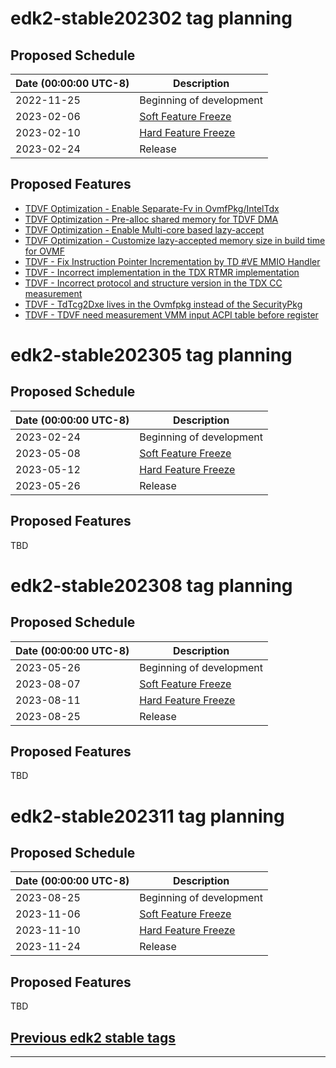 # edk2-stable202302 tag planning

## Proposed Schedule

| Date (00:00:00 UTC-8)| Description                              |
| ---------------------| ---------------------------------------- |
| 2022-11-25           | Beginning of development                 |
| 2023-02-06           | [Soft Feature Freeze](SoftFeatureFreeze) |
| 2023-02-10           | [Hard Feature Freeze](HardFeatureFreeze) |
| 2023-02-24           | Release                                  |

## Proposed Features
* [TDVF Optimization - Enable Separate-Fv in OvmfPkg/IntelTdx](https://bugzilla.tianocore.org/show_bug.cgi?id=4152)
* [TDVF Optimization - Pre-alloc shared memory for TDVF DMA](https://bugzilla.tianocore.org/show_bug.cgi?id=4171)
* [TDVF Optimization - Enable Multi-core based lazy-accept](https://bugzilla.tianocore.org/show_bug.cgi?id=4172)
* [TDVF Optimization - Customize lazy-accepted memory size in build time for OVMF](https://bugzilla.tianocore.org/show_bug.cgi?id=4181)
* [TDVF - Fix Instruction Pointer Incrementation by TD #VE MMIO Handler](https://bugzilla.tianocore.org/show_bug.cgi?id=4169)
* [TDVF - Incorrect implementation in the TDX RTMR implementation](https://bugzilla.tianocore.org/show_bug.cgi?id=4179)
* [TDVF - Incorrect protocol and structure version in the TDX CC measurement](https://bugzilla.tianocore.org/show_bug.cgi?id=4184)
* [TDVF - TdTcg2Dxe lives in the Ovmfpkg instead of the SecurityPkg](https://bugzilla.tianocore.org/show_bug.cgi?id=4194)
* [TDVF - TDVF need measurement VMM input ACPI table before register](https://bugzilla.tianocore.org/show_bug.cgi?id=4245)


# edk2-stable202305 tag planning

## Proposed Schedule

| Date (00:00:00 UTC-8)| Description                              |
| ---------------------| ---------------------------------------- |
| 2023-02-24           | Beginning of development                 |
| 2023-05-08           | [Soft Feature Freeze](SoftFeatureFreeze) |
| 2023-05-12           | [Hard Feature Freeze](HardFeatureFreeze) |
| 2023-05-26           | Release                                  |

## Proposed Features
TBD

# edk2-stable202308 tag planning

## Proposed Schedule

| Date (00:00:00 UTC-8)| Description                              |
| ---------------------| ---------------------------------------- |
| 2023-05-26           | Beginning of development                 |
| 2023-08-07           | [Soft Feature Freeze](SoftFeatureFreeze) |
| 2023-08-11           | [Hard Feature Freeze](HardFeatureFreeze) |
| 2023-08-25           | Release                                  |

## Proposed Features
TBD

# edk2-stable202311 tag planning

## Proposed Schedule

| Date (00:00:00 UTC-8)| Description                              |
| ---------------------| ---------------------------------------- |
| 2023-08-25           | Beginning of development                 |
| 2023-11-06           | [Soft Feature Freeze](SoftFeatureFreeze) |
| 2023-11-10           | [Hard Feature Freeze](HardFeatureFreeze) |
| 2023-11-24           | Release                                  |

## Proposed Features
TBD

## [Previous edk2 stable tags](https://github.com/tianocore/edk2/tags)

---
